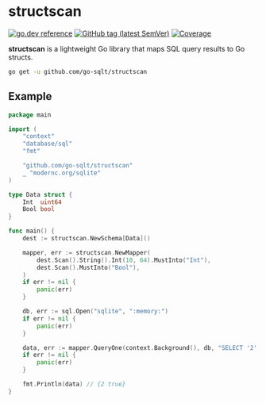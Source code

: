 # structscan

[![go.dev reference](https://img.shields.io/badge/go.dev-reference-007d9c?logo=go&logoColor=white)](https://pkg.go.dev/github.com/go-sqlt/structscan)
[![GitHub tag (latest SemVer)](https://img.shields.io/github/tag/go-sqlt/structscan.svg?style=social)](https://github.com/go-sqlt/structscan/tags)
[![Coverage](https://img.shields.io/badge/Coverage-64.0%25-yellow)](https://github.com/go-sqlt/structscan/actions)

**structscan** is a lightweight Go library that maps SQL query results to Go structs.

```sh
go get -u github.com/go-sqlt/structscan
```

## Example

```go
package main

import (
	"context"
	"database/sql"
	"fmt"

	"github.com/go-sqlt/structscan"
	_ "modernc.org/sqlite"
)

type Data struct {
	Int  uint64
	Bool bool
}

func main() {
	dest := structscan.NewSchema[Data]()

	mapper, err := structscan.NewMapper(
		dest.Scan().String().Int(10, 64).MustInto("Int"),
		dest.Scan().MustInto("Bool"),
	)
	if err != nil {
		panic(err)
	}

	db, err := sql.Open("sqlite", ":memory:")
	if err != nil {
		panic(err)
	}

	data, err := mapper.QueryOne(context.Background(), db, "SELECT '2', true")
	if err != nil {
		panic(err)
	}

	fmt.Println(data) // {2 true}
}
```
